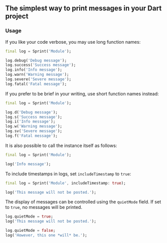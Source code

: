 ## The simplest way to print messages in your Dart project

### Usage

If you like your code verbose, you may use long function names:

```dart
final log = Sprint('Module');

log.debug('Debug message');
log.success('Success message');
log.info('Info message');
log.warn('Warning message');
log.severe('Severe message');
log.fatal('Fatal message');
```

If you prefer to be brief in your writing, use short function names instead:

```dart
final log = Sprint('Module');

log.d('Debug message');
log.s('Success message');
log.i('Info message');
log.w('Warning message');
log.sv('Severe message');
log.f('Fatal message');
```

It is also possible to call the instance itself as follows:

```dart
final log = Sprint('Module');

log('Info message');
```

To include timestamps in logs, set `includeTimestamp` to `true`:

```dart
final log = Sprint('Module', includeTimestamp: true);

log('This message will not be posted.');
```

The display of messages can be controlled using the `quietMode` field. If set to
`true`, no messages will be printed.

```dart
log.quietMode = true;
log('This message will not be posted.');

log.quietMode = false;
log('However, this one *will* be.');
```
